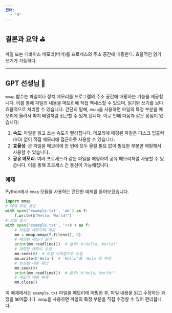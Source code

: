 ```yaml
---
챕터:
  - "9"
---
```

## 결론과 요약 ⛳
파일 또는 디바이스 메모리(버퍼)를 프로세스의 주소 공간에 매핑한다.
효율적인 읽기 쓰기가 가능하다.
  
---
## GPT 선생님 🤖
`mmap` 함수는 파일이나 장치 메모리를 프로그램의 주소 공간에 매핑하는 기능을 제공합니다. 이를 통해 파일의 내용을 메모리에 직접 액세스할 수 있으며, 읽기와 쓰기를 보다 효율적으로 처리할 수 있습니다.
간단히 말해, `mmap`을 사용하면 파일의 특정 부분을 메모리에 올려서 마치 배열처럼 접근할 수 있게 됩니다. 이로 인해 다음과 같은 장점이 있습니다:
1. **속도**: 파일을 읽고 쓰는 속도가 빨라집니다. 메모리에 매핑된 파일은 디스크 입출력(I/O) 없이 직접 메모리에 접근하듯 사용할 수 있습니다.
2. **효율성**: 큰 파일을 메모리에 한 번에 모두 올릴 필요 없이 필요한 부분만 매핑해서 사용할 수 있습니다.
3. **공유 메모리**: 여러 프로세스가 같은 파일을 매핑하여 공유 메모리처럼 사용할 수 있습니다. 이를 통해 프로세스 간 통신이 가능해집니다.
### 예제
Python에서 `mmap` 모듈을 사용하는 간단한 예제를 들어보겠습니다.
```Python
import mmap
# 예제 파일 생성
with open('example.txt', 'wb') as f:
    f.write(b"Hello, World!")
# 파일 열기
with open('example.txt', 'r+b') as f:
    # 파일을 메모리에 매핑
    mm = mmap.mmap(f.fileno(), 0)
    # 매핑된 메모리 읽기
    print(mm.readline())  # 출력: b'Hello, World!'
    # 매핑된 메모리 수정
    mm.seek(0)  # 파일 시작점으로 이동
    mm.write(b'Hola')  # 'Hello'를 'Hola'로 변경
    # 변경된 내용 확인
    mm.seek(0)
    print(mm.readline())  # 출력: b'Hola, World!'
    # 메모리 매핑 해제
    mm.close()
```
이 예제에서는 `example.txt` 파일을 메모리에 매핑한 후, 파일 내용을 읽고 수정하는 과정을 보여줍니다. `mmap`을 사용하면 파일의 특정 부분을 직접 수정할 수 있어 편리합니다.